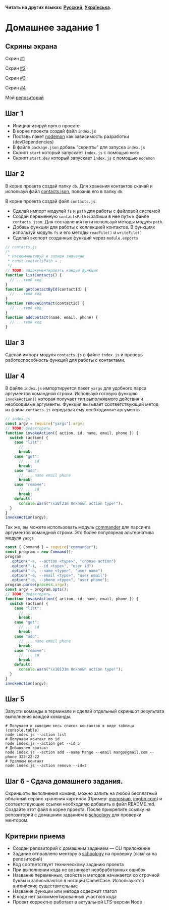 **Читать на других языках: [Русский](README.md), [Українська](README.ua.md).**

# Домашнее задание 1

## Скрины экрана

Скрин [#1](https://monosnap.com/file/ZwfToANzarO5ALhrxqalwcS1oGEUEn)

Скрин [#2](https://monosnap.com/file/Oyxy6dDK5PBicfyCXtTkF8RkTMRzwL)

Скрин [#3](https://monosnap.com/file/u5rz0lqXDxwquiQnWEazcGD6s8xp0A)

Скрин [#4](https://monosnap.com/file/Ybq9TF4SzoQ5Nir40ckmUemMwmtDw9)

Мой [репозиторий](https://github.com/VitaliiMoskalyk/nodejs-homework-01)

## Шаг 1

- Инициализируй npm в проекте
- В корне проекта создай файл `index.js`
- Поставь пакет [nodemon](https://www.npmjs.com/package/nodemon) как зависимость разработки (devDependencies)
- В файле `package.json` добавь "скрипты" для запуска `index.js`
- Скрипт `start` который запускает `index.js` с помощью `node`
- Скрипт `start:dev` который запускает `index.js` с помощью `nodemon`

## Шаг 2

В корне проекта создай папку `db`. Для хранения контактов скачай и используй файл [contacts.json](./contacts.json), положив его в папку `db`.

В корне проекта создай файл `contacts.js`.

- Сделай импорт модулей `fs` и `path` для работы с файловой системой
- Создай переменную `contactsPath` и запиши в нее путь к файле `contacts.json`. Для составления пути используй методы модуля `path`.
- Добавь функции для работы с коллекцией контактов. В функциях используй модуль `fs` и его методы `readFile()` и `writeFile()`
- Сделай экспорт созданных функций через `module.exports`

```js
// contacts.js
/*
 * Раскомментируй и запиши значение
 * const contactsPath = ;
 */
// TODO: задокументировать каждую функцию
function listContacts() {
  // ...твой код
}
function getContactById(contactId) {
  // ...твой код
}
function removeContact(contactId) {
  // ...твой код
}
function addContact(name, email, phone) {
  // ...твой код
}
```

## Шаг 3

Сделай импорт модуля `contacts.js` в файле `index.js` и проверь работоспособность функций для работы с контактами.

## Шаг 4

В файле `index.js` импортируется пакет `yargs` для удобного парса аргументов командной строки. Используй готовую функцию `invokeAction()` которая получает тип выполняемого действия и необходимые аргументы. Функция вызывает соответствующий метод из файла `contacts.js` передавая ему необходимые аргументы.

```js
// index.js
const argv = require("yargs").argv;
// TODO: рефакторить
function invokeAction({ action, id, name, email, phone }) {
  switch (action) {
    case "list":
      // ...
      break;
    case "get":
      // ... id
      break;
    case "add":
      // ... name email phone
      break;
    case "remove":
      // ... id
      break;
    default:
      console.warn("\x1B[31m Unknown action type!");
  }
}
invokeAction(argv);
```

Так же, вы можете использовать модуль [commander](https://www.npmjs.com/package/commander) для парсинга аргументов командной строки. Это более популярная альтернатива модуля `yargs`

```js
const { Command } = require("commander");
const program = new Command();
program
  .option("-a, --action <type>", "choose action")
  .option("-i, --id <type>", "user id")
  .option("-n, --name <type>", "user name")
  .option("-e, --email <type>", "user email")
  .option("-p, --phone <type>", "user phone");
program.parse(process.argv);
const argv = program.opts();
// TODO: рефакторить
function invokeAction({ action, id, name, email, phone }) {
  switch (action) {
    case "list":
      // ...
      break;
    case "get":
      // ... id
      break;
    case "add":
      // ... name email phone
      break;
    case "remove":
      // ... id
      break;
    default:
      console.warn("\x1B[31m Unknown action type!");
  }
}
invokeAction(argv);
```

## Шаг 5

Запусти команды в терминале и сделай отдельный скриншот результата выполнения каждой команды.

```shell
# Получаем и выводим весь список контактов в виде таблицы (console.table)
node index.js --action list
# Получаем контакт по id
node index.js --action get --id 5
# Добавялем контакт
node index.js --action add --name Mango --email mango@gmail.com --phone 322-22-22
# Удаляем контакт
node index.js --action remove --id=3
```

## Шаг 6 - Сдача домашнего задания.

Скриншоты выполнения команд, можно залить на любой бесплатный облачный сервис хранения картинок (Пример: [monosnap](https://monosnap.com/), [imgbb.com](https://imgbb.com/)) и соответствующие ссылки необходимо добавить в файл README.md. Создайте этот файл в корне проекта. После прикрепите ссылку на репозиторий с домашним заданием в [schoology](https://app.schoology.com/login) для проверки ментором.

## Критерии приема

- Создан репозиторий с домашним заданием &mdash; CLI приложение
- Задание отправлено ментору в [schoology](https://app.schoology.com/login) на проверку (ссылка на репозиторий)
- Код соответствует техническому заданию проекта
- При выполнении кода не возникает необработанных ошибок
- Название переменных, свойств и методов начинается со строчной буквы и записываются в нотации CamelCase. Используются английские существительные
- Название функции или метода содержит глагол
- В коде нет закомментированных участков кода
- Проект корректно работает в актуальной LTS-версии Node
